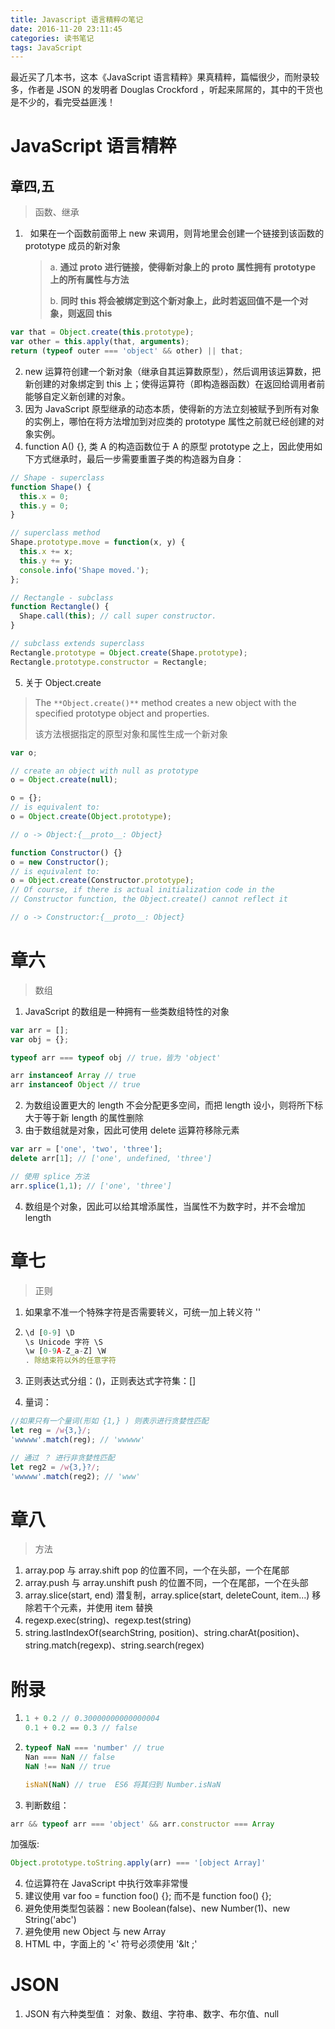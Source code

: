 ```yaml
---
title: Javascript 语言精粹の笔记
date: 2016-11-20 23:11:45
categories: 读书笔记
tags: JavaScript
---
```


最近买了几本书，这本《JavaScript 语言精粹》果真精粹，篇幅很少，而附录较多，作者是 JSON 的发明者 Douglas Crockford ，听起来屌屌的，其中的干货也是不少的，看完受益匪浅！
<!-- more -->
# JavaScript 语言精粹

## 章四,五

> 函数、继承

1.   如果在一个函数前面带上 new 来调用，则背地里会创建一个链接到该函数的 prototype 成员的新对象

   > a. **通过 __proto__ 进行链接，使得新对象上的 __proto__ 属性拥有 prototype 上的所有属性与方法**
   >
   > b. **同时 this 将会被绑定到这个新对象上，此时若返回值不是一个对象，则返回 this**

```js
var that = Object.create(this.prototype);
var other = this.apply(that, arguments);
return (typeof outer === 'object' && other) || that;
```



2. new 运算符创建一个新对象（继承自其运算数原型），然后调用该运算数，把新创建的对象绑定到 this 上；使得运算符（即构造器函数）在返回给调用者前能够自定义新创建的对象。
3. 因为 JavaScript 原型继承的动态本质，使得新的方法立刻被赋予到所有对象的实例上，哪怕在将方法增加到对应类的 prototype 属性之前就已经创建的对象实例。
4. function A() {}, 类 A 的构造函数位于 A 的原型 prototype 之上，因此使用如下方式继承时，最后一步需要重置子类的构造器为自身：

```js
// Shape - superclass
function Shape() {
  this.x = 0;
  this.y = 0;
}

// superclass method
Shape.prototype.move = function(x, y) {
  this.x += x;
  this.y += y;
  console.info('Shape moved.');
};

// Rectangle - subclass
function Rectangle() {
  Shape.call(this); // call super constructor.
}

// subclass extends superclass
Rectangle.prototype = Object.create(Shape.prototype);
Rectangle.prototype.constructor = Rectangle;
```

5. 关于 Object.create

> The `**Object.create()**` method creates a new object with the specified prototype object and properties.
>
> 该方法根据指定的原型对象和属性生成一个新对象

```js
var o;

// create an object with null as prototype
o = Object.create(null);

o = {};
// is equivalent to:
o = Object.create(Object.prototype);

// o -> Object:{__proto__: Object}

function Constructor() {}
o = new Constructor();
// is equivalent to:
o = Object.create(Constructor.prototype);
// Of course, if there is actual initialization code in the
// Constructor function, the Object.create() cannot reflect it

// o -> Constructor:{__proto__: Object}

```



# 章六

> 数组



1. JavaScript 的数组是一种拥有一些类数组特性的对象

```js
var arr = [];
var obj = {};

typeof arr === typeof obj // true，皆为 'object'

arr instanceof Array // true
arr instanceof Object // true

```

2. 为数组设置更大的 length 不会分配更多空间，而把 length 设小，则将所下标大于等于新 length 的属性删除
3. 由于数组就是对象，因此可使用 delete 运算符移除元素

```js
var arr = ['one', 'two', 'three'];
delete arr[1]; // ['one', undefined, 'three']

// 使用 splice 方法
arr.splice(1,1); // ['one', 'three']
```

4. 数组是个对象，因此可以给其增添属性，当属性不为数字时，并不会增加 length



# 章七

> 正则

1. 如果拿不准一个特殊字符是否需要转义，可统一加上转义符  '\'

2. ```js
   \d [0-9] \D
   \s Unicode 字符 \S
   \w [0-9A-Z_a-Z] \W
   . 除结束符以外的任意字符
   ```

3. 正则表达式分组：()，正则表达式字符集：[]

4. 量词：

```js
//如果只有一个量词(形如 {1,} ) 则表示进行贪婪性匹配
let reg = /w{3,}/;
'wwwww'.match(reg); // 'wwwww'

// 通过 ？ 进行非贪婪性匹配
let reg2 = /w{3,}?/;
'wwwww'.match(reg2); // 'www'

```



# 章八

> 方法

1. array.pop 与 array.shift pop 的位置不同，一个在头部，一个在尾部
2. array.push 与 array.unshift push 的位置不同，一个在尾部，一个在头部
3. array.slice(start, end) 潜复制，array.splice(start, deleteCount, item...) 移除若干个元素，并使用 item 替换
4. regexp.exec(string)、regexp.test(string)
5. string.lastIndexOf(searchString, position)、string.charAt(position)、string.match(regexp)、string.search(regex)

# 附录

1. ```js
   1 + 0.2 // 0.30000000000000004
   0.1 + 0.2 == 0.3 // false

   ```

2. ```js
   typeof NaN === 'number' // true
   Nan === NaN // false
   NaN !== NaN // true

   isNaN(NaN) // true  ES6 将其归到 Number.isNaN
   ```

3. 判断数组：

```js
arr && typeof arr === 'object' && arr.constructor === Array

```

加强版:

```js
Object.prototype.toString.apply(arr) === '[object Array]'

```

4. 位运算符在 JavaScript 中执行效率非常慢
5. 建议使用 var foo = function foo() {}; 而不是 function foo() {};
6. 避免使用类型包装器：new Boolean(false)、new Number(1)、new String('abc')
7. 避免使用 new Object 与 new Array
8. HTML 中，字面上的 '<' 符号必须使用 '&lt ;'

# JSON

1. JSON 有六种类型值： 对象、数组、字符串、数字、布尔值、null
